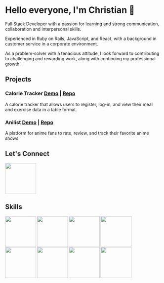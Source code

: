 # Hello everyone, I'm Christian 👋
Full Stack Developer with a passion for learning and strong communication, collaboration and interpersonal skills.

Experienced in Ruby on Rails, JavaScript, and React, with a background in customer service in a corporate environment.

As a problem-solver with a tenacious attitude, I look forward to contributing to challenging and rewarding work, along with continuing my professional growth.


## Projects
### Calorie Tracker  [Demo](https://www.youtube.com/watch?v=QUHbAXNCoXI) |  [Repo](https://github.com/ChristianC93/calorie-tracker) 
 A calorie tracker that allows users to register, log-in, and view their meal and exercise data in a table format.

### Anilist  [Demo](https://www.youtube.com/watch?v=h6WCD4nJtFA)  |  [Repo](https://github.com/ChristianC93/anime_List)
 A platform for anime fans to rate, review, and track their favorite anime shows

## Let's Connect
<a href="https://www.linkedin.com/in/christian-castillo-22ab621a8/"><img src="https://cdn.jsdelivr.net/gh/devicons/devicon/icons/linkedin/linkedin-original.svg" width="100" /></a>
 
## Skills
<img src="https://cdn.jsdelivr.net/gh/devicons/devicon/icons/html5/html5-original.svg" width="100" align="left" />
<img src="https://cdn.jsdelivr.net/gh/devicons/devicon/icons/css3/css3-original.svg" width="100" align="left" />    
<img src="https://cdn.jsdelivr.net/gh/devicons/devicon/icons/javascript/javascript-original.svg" width="100" align="left" /> 
<img src="https://cdn.jsdelivr.net/gh/devicons/devicon/icons/react/react-original.svg" width="100" align="left" />
<img src="https://cdn.jsdelivr.net/gh/devicons/devicon/icons/redux/redux-original.svg" width="100" align="left" />
<img src="https://cdn.jsdelivr.net/gh/devicons/devicon/icons/ruby/ruby-original.svg" width="100" align="left" />
<img src="https://cdn.jsdelivr.net/gh/devicons/devicon/icons/rails/rails-plain-wordmark.svg" width="100" align="left" />
<img src="https://cdn.jsdelivr.net/gh/devicons/devicon/icons/sqlite/sqlite-original.svg" width="100" align="left" />

          
          
          
          
          
          

          
          

          
          
          
          
<!--
**ChristianC93/ChristianC93** is a ✨ _special_ ✨ repository because its `README.md` (this file) appears on your GitHub profile.

Here are some ideas to get you started:

- 🔭 I’m currently working on ...
- 🌱 I’m currently learning ...
- 👯 I’m looking to collaborate on ...
- 🤔 I’m looking for help with ...
- 💬 Ask me about ...
- 📫 How to reach me: ...
- 😄 Pronouns: ...
- ⚡ Fun fact: ...
-->

